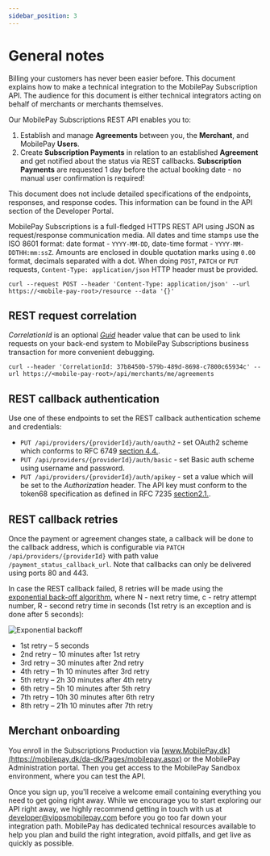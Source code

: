 ```yaml
---
sidebar_position: 3
---
```


# General notes

Billing your customers has never been easier before. This document explains how to make a technical integration to the MobilePay Subscription API. The audience for this document is either technical integrators acting on behalf of merchants or merchants themselves.

Our MobilePay Subscriptions REST API enables you to:

1. Establish and manage **Agreements** between you, the **Merchant**, and MobilePay **Users**.
2. Create **Subscription Payments** in relation to an established **Agreement** and get notified about the status via REST callbacks. **Subscription Payments** are requested 1 day before the actual booking date - no manual user confirmation is required!

This document does not include detailed specifications of the endpoints, responses, and response codes. This information can be found in the API section of the Developer Portal.

MobilePay Subscriptions is a full-fledged HTTPS REST API using JSON as request/response communication media.
All dates and time stamps use the ISO 8601 format: date format - `YYYY-MM-DD`, date-time format - `YYYY-MM-DDTHH:mm:ssZ`.
Amounts are enclosed in double quotation marks using `0.00` format, decimals separated with a dot.
When doing `POST`, `PATCH` or `PUT` requests, `Content-Type: application/json` HTTP header must be provided.

```console
curl --request POST --header 'Content-Type: application/json' --url https://<mobile-pay-root>/resource --data '{}'
```

## REST request correlation

_CorrelationId_ is an optional _[Guid](https://en.wikipedia.org/wiki/Globally_unique_identifier)_ header value that can be used to link requests on your back-end system to MobilePay Subscriptions business transaction for more convenient debugging.

```console
curl --header 'CorrelationId: 37b8450b-579b-489d-8698-c7800c65934c' --url https://<mobile-pay-root>/api/merchants/me/agreements
```

## REST callback authentication

Use one of these endpoints to set the REST callback authentication scheme and credentials:

* `PUT /api/providers/{providerId}/auth/oauth2` - set OAuth2 scheme which conforms to RFC 6749 [section 4.4.](https://tools.ietf.org/html/rfc6749#section-4.4).
* `PUT /api/providers/{providerId}/auth/basic` - set Basic auth scheme using username and password.
* `PUT /api/providers/{providerId}/auth/apikey` - set a value which will be set to the _Authorization_ header. The API key must conform to the token68 specification as defined in RFC 7235 [section2.1.](https://tools.ietf.org/html/rfc7235#section-2.1).

## REST callback retries

Once the payment or agreement changes state, a callback will be done to the callback address, which is configurable via `PATCH /api/providers/{providerId}` with path value `/payment_status_callback_url`. Note that callbacks can only be delivered using ports 80 and 443.

In case the REST callback failed, 8 retries will be made using the [exponential back-off algorithm](https://en.wikipedia.org/wiki/Exponential_backoff), where N - next retry time, c - retry attempt number, R - second retry time in seconds (1st retry is an exception and is done after 5 seconds):

![Exponential backoff](/img/subs-RecurringPayments_ExponentialBackoff.gif)

* 1st retry – 5 seconds
* 2nd retry – 10 minutes after 1st retry
* 3rd retry – 30 minutes after 2nd retry
* 4th retry – 1h 10 minutes after 3rd retry
* 5th retry – 2h 30 minutes after 4th retry
* 6th retry – 5h 10 minutes after 5th retry
* 7th retry – 10h 30 minutes after 6th retry
* 8th retry – 21h 10 minutes after 7th retry

## Merchant onboarding

You enroll in the Subscriptions Production via [www.MobilePay.dk](https://mobilepay.dk/da-dk/Pages/mobilepay.aspx) or the MobilePay Administration portal. Then you get access to the MobilePay Sandbox environment, where you can test the API.  

Once you sign up, you'll receive a welcome email containing everything you need to get going right away. While we encourage you to start exploring our API right away, we highly recommend getting in touch with us at developer@vippsmobilepay.com before you go too far down your integration path. MobilePay has dedicated technical resources available to help you plan and build the right integration, avoid pitfalls, and get live as quickly as possible.
